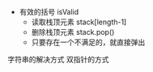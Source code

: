 - 有效的括号  isValid 
  - 读取栈顶元素 stack[length-1]
  - 删除栈顶元素 stack.pop()
  - 只要存在一个不满足的，就直接弹出
  


字符串的解决方式
    双指针的方式 

  